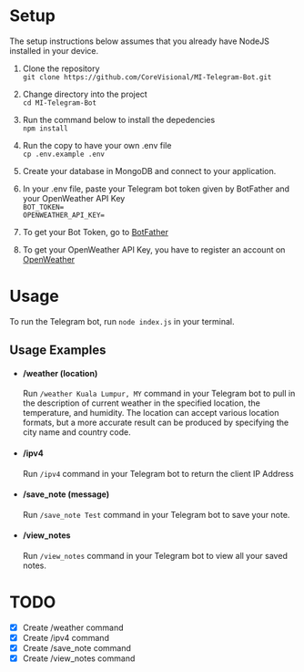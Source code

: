 # Setup
The setup instructions below assumes that you already have NodeJS installed in your device.

1. Clone the repository\
`git clone https://github.com/CoreVisional/MI-Telegram-Bot.git`

2. Change directory into the project\
`cd MI-Telegram-Bot`

3. Run the command below to install the depedencies\
`npm install`

4. Run the copy to have your own .env file\
`cp .env.example .env`

5. Create your database in MongoDB and connect to your application.

6. In your .env file, paste your Telegram bot token given by BotFather and your OpenWeather API Key\
`BOT_TOKEN=`\
`OPENWEATHER_API_KEY=`

7. To get your Bot Token, go to [BotFather](https://t.me/botfather)

8. To get your OpenWeather API Key, you have to register an account on [OpenWeather](https://openweathermap.org/)

# Usage
To run the Telegram bot, run `node index.js` in your terminal.

## Usage Examples
- #### /weather (location)
    Run `/weather Kuala Lumpur, MY` command in your Telegram bot to pull in the description of current weather in the specified location, the temperature, and humidity. The location can accept various location formats, but a more accurate result can be produced by specifying the city name and country code.

- #### /ipv4
    Run `/ipv4` command in your Telegram bot to return the client IP Address

- #### /save_note (message)
    Run `/save_note Test` command in your Telegram bot to save your note.

- #### /view_notes
    Run `/view_notes` command in your Telegram bot to view all your saved notes.

# TODO
- [x] Create /weather command
- [x] Create /ipv4 command
- [x] Create /save_note command
- [x] Create /view_notes command
